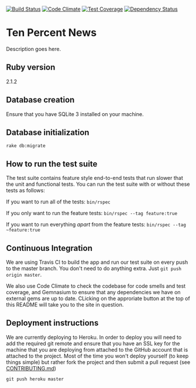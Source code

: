 [![Build Status](https://travis-ci.org/urfolomeus/ten_percent_news.svg?branch=master)](https://travis-ci.org/urfolomeus/ten_percent_news)
[![Code Climate](https://codeclimate.com/github/urfolomeus/ten_percent_news/badges/gpa.svg)](https://codeclimate.com/github/urfolomeus/ten_percent_news)
[![Test Coverage](https://codeclimate.com/github/urfolomeus/ten_percent_news/badges/coverage.svg)](https://codeclimate.com/github/urfolomeus/ten_percent_news)
[![Dependency Status](https://gemnasium.com/urfolomeus/ten_percent_news.svg)](https://gemnasium.com/urfolomeus/ten_percent_news)

# Ten Percent News

Description goes here.

## Ruby version
2.1.2

## Database creation

Ensure that you have SQLite 3 installed on your machine.

## Database initialization

`rake db:migrate`

## How to run the test suite

The test suite contains feature style end-to-end tests that run slower that the unit and functional
tests. You can run the test suite with or without these tests as follows:

If you want to run all of the tests: `bin/rspec`

If you only want to run the feature tests: `bin/rspec --tag feature:true`

If you want to run everything *apart* from the feature tests: `bin/rspec --tag ~feature:true`

## Continuous Integration

We are using Travis CI to build the app and run our test suite on every push to the master branch.
You don't need to do anything extra. Just `git push origin master`.

We also use Code Climate to check the codebase for code smells and test coverage, and Gemnasium to
ensure that any dependencies we have on external gems are up to date. CLicking on the approriate button
at the top of this README will take you to the site in question.

## Deployment instructions

We are currently deploying to Heroku. In order to deploy you will need to add the required git remote
and ensure that you have an SSL key for the machine that you are deploying from attached to the GitHub
account that is attached to the project. Most of the time you won't deploy yourself (to keep things simple)
but rather fork the project and then submit a pull request (see [CONTRIBUTING.md](CONTRIBUTING.md))

`git push heroku master`

